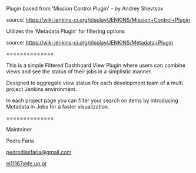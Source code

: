 Plugin based from 'Mission Control Plugin' - by Andrey Shevtsov

source: https://wiki.jenkins-ci.org/display/JENKINS/Mission+Control+Plugin

Utilizes the 'Metadata Plugin' for filtering options

source: https://wiki.jenkins-ci.org/display/JENKINS/Metadata+Plugin

==============

This is a simple Filtered Dashboard View Plugin where users can combine views 
and see the status of their jobs in a simplistic manner.

Designed to aggregate view status for each development team of a multi project
Jenkins environment.

In each project page you can filter your search on items by introducing Metadata
in Jobs for a faster visualization.

==============

Maintainer

Pedro Faria    

pedrodiasfaria@gmail.com

ei11167@fe.up.pt

